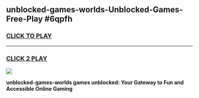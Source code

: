 
## unblocked-games-worlds-Unblocked-Games-Free-Play #6qpfh
<h3>
<a href="https://us.freeplayer.one?title=unblocked-games-worlds&ref=9M">CLICK TO PLAY</a></h3>
<hr>

<h3>
<a href="https://us.freeplayer.one?title=unblocked-games-worlds&ref=9M">CLICK 2 PLAY</a>
  
</h3>

<a href="https://us.freeplayer.one?title=unblocked-games-worlds&ref=9M"><img src="https://clearcache.store/games.png"></a>


**unblocked-games-worlds games unblocked: Your Gateway to Fun and Accessible Online Gaming**
